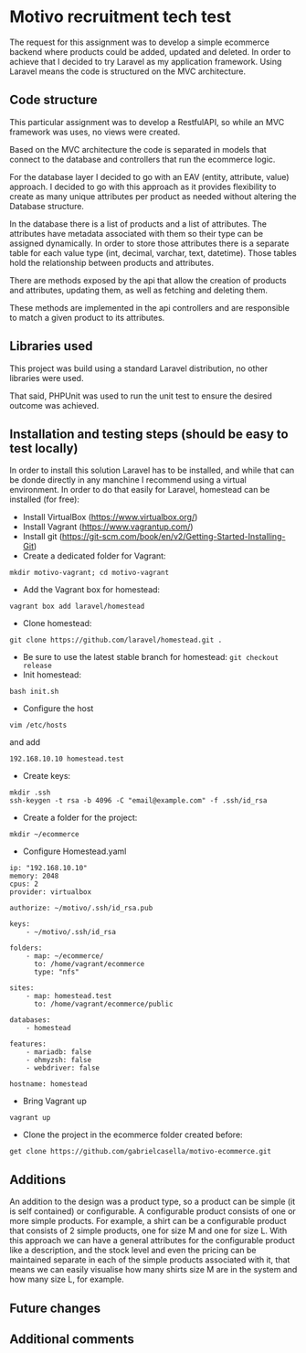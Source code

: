 # Motivo recruitment tech test

The request for this assignment was to develop a simple ecommerce backend where products could be added, updated and deleted.
In order to achieve that I decided to try Laravel as my application framework. Using Laravel means the code is structured on
the MVC architecture.

## Code structure

This particular assignment was to develop a RestfulAPI, so while an MVC framework was uses, no views were created.

Based on the MVC architecture the code is separated in models that connect to the database and controllers that run the
ecommerce logic.

For the database layer I decided to go with an EAV (entity, attribute, value) approach. I decided to go with this approach
as it provides flexibility to create as many unique attributes per product as needed without altering the Database structure.

In the database there is a list of products and a list of attributes. The attributes have metadata associated
with them so their type can be assigned dynamically. In order to store those attributes there is a separate table for each value
type (int, decimal, varchar, text, datetime). Those tables hold the relationship between products and attributes.

There are methods exposed by the api that allow the creation of products and attributes, updating them, as well as fetching and
deleting them.

These methods are implemented in the api controllers and are responsible to match a given product to its attributes.


## Libraries used

This project was build using a standard Laravel distribution, no other libraries were used.

That said, PHPUnit was used to run the unit test to ensure the desired outcome was achieved.


## Installation and testing steps (should be easy to test locally)

In order to install this solution Laravel has to be installed, and while that can be donde directly in any manchine
I recommend using a virtual environment. In order to do that easily for Laravel, homestead can be installed (for free):

- Install VirtualBox (https://www.virtualbox.org/)
- Install Vagrant (https://www.vagrantup.com/)
- Install git (https://git-scm.com/book/en/v2/Getting-Started-Installing-Git)
- Create a dedicated folder for Vagrant: 
```
mkdir motivo-vagrant; cd motivo-vagrant
```
- Add the Vagrant box for homestead: 
```
vagrant box add laravel/homestead
```
- Clone homestead:
 ```
 git clone https://github.com/laravel/homestead.git .
 ```
- Be sure to use the latest stable branch for homestead: ```git checkout release```
- Init homestead: 
```
bash init.sh
```
- Configure the host 
```
vim /etc/hosts
``` 
and add 
```
192.168.10.10 homestead.test
```
- Create keys: 
```
mkdir .ssh
ssh-keygen -t rsa -b 4096 -C "email@example.com" -f .ssh/id_rsa

```
- Create a folder for the project:
```
mkdir ~/ecommerce
```
- Configure Homestead.yaml
```
ip: "192.168.10.10"
memory: 2048
cpus: 2
provider: virtualbox

authorize: ~/motivo/.ssh/id_rsa.pub

keys:
    - ~/motivo/.ssh/id_rsa

folders:
    - map: ~/ecommerce/
      to: /home/vagrant/ecommerce
      type: "nfs"

sites:
    - map: homestead.test
      to: /home/vagrant/ecommerce/public

databases:
    - homestead

features:
    - mariadb: false
    - ohmyzsh: false
    - webdriver: false

hostname: homestead
```
- Bring Vagrant up
```
vagrant up
```
- Clone the project in the ecommerce folder created before:
```
get clone https://github.com/gabrielcasella/motivo-ecommerce.git
```

## Additions

An addition to the design was a product type, so a product can be simple (it is self contained) or configurable. A configurable
product consists of one or more simple products. For example, a shirt can be a configurable product that consists of 2 simple
products, one for size M and one for size L. With this approach we can have a general attributes for the configurable product
like a description, and the stock level and even the pricing can be maintained separate in each of the simple products associated
with it, that means we can easily visualise how many shirts size M are in the system and how many size L, for example.

## Future changes

## Additional comments